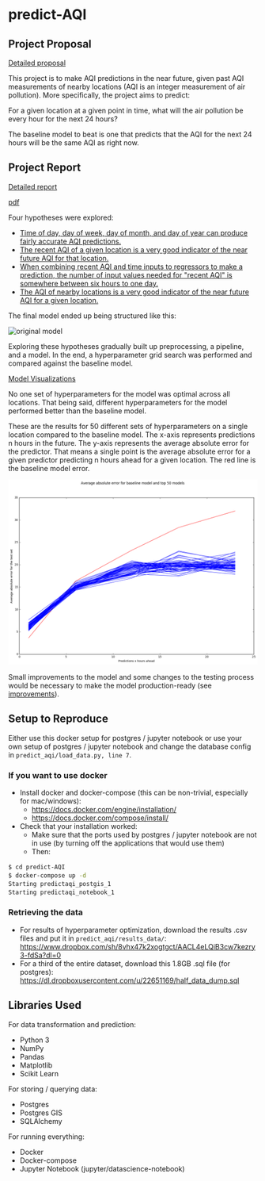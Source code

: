 # predict-AQI

## Project Proposal

[Detailed proposal](./proposal.md)

This project is to make AQI predictions in the near future, given past AQI measurements of nearby locations (AQI is an integer measurement of air pollution). More specifically, the project aims to predict:

For a given location at a given point in time, what will the air pollution be every hour for the next 24 hours?

The baseline model to beat is one that predicts that the AQI for the next 24 hours will be the same AQI as right now.

## Project Report

[Detailed report](./report.md)

[pdf](./images/report.pdf)

Four hypotheses were explored:

* [Time of day, day of week, day of month, and day of year can produce fairly accurate AQI predictions.](./predict_aqi/notebooks/hypothesis1_date_time.ipynb)
* [The recent AQI of a given location is a very good indicator of the near future AQI for that location.](./predict_aqi/notebooks/hypothesis2_recent_history.ipynb)
* [When combining recent AQI and time inputs to regressors to make a prediction, the number of input values needed for "recent AQI" is somewhere between six hours to one day.](./predict_aqi/notebooks/hypothesis3_history_depth.ipynb)
* [The AQI of nearby locations is a very good indicator of the near future AQI for a given location.](./predict_aqi/notebooks/hypothesis4_nearby_locations.ipynb)

The final model ended up being structured like this:

![original model](images/original_model.png)

Exploring these hypotheses gradually built up preprocessing, a pipeline, and a model. In the end, a hyperparameter grid search was performed and compared against the baseline model.

[Model Visualizations](./predict_aqi/notebooks/final_model.ipynb)

No one set of hyperparameters for the model was optimal across all locations. That being said, different hyperparameters for the model performed better than the baseline model.

These are the results for 50 different sets of hyperparameters on a single location compared to the baseline model. The x-axis represents predictions n hours in the future. The y-axis represents the average absolute error for the predictor. That means a single point is the average absolute error for a given predictor predicting n hours ahead for a given location. The red line is the baseline model error.

![Error on top 50 models](images/error_top_50s.png)

Small improvements to the model and some changes to the testing process would be necessary to make the model production-ready (see [improvements](./report.md#improvement)).

## Setup to Reproduce

Either use this docker setup for postgres / jupyter notebook or use your own setup of postgres / jupyter notebook and change the database config in `predict_aqi/load_data.py, line 7`.

### If you want to use docker

* Install docker and docker-compose (this can be non-trivial, especially for mac/windows):
  * https://docs.docker.com/engine/installation/
  * https://docs.docker.com/compose/install/
* Check that your installation worked:
  * Make sure that the ports used by postgres / jupyter notebook are not in use (by turning off the applications that would use them)
  * Then:
```bash
$ cd predict-AQI
$ docker-compose up -d
Starting predictaqi_postgis_1
Starting predictaqi_notebook_1
```

### Retrieving the data

* For results of hyperparameter optimization, download the results .csv files and put it in `predict_aqi/results_data/`: https://www.dropbox.com/sh/8vhx47k2xogtgct/AACL4eLQiB3cw7kezry3-fdSa?dl=0
* For a third of the entire dataset, download this 1.8GB .sql file (for postgres): https://dl.dropboxusercontent.com/u/22651169/half_data_dump.sql

## Libraries Used

For data transformation and prediction:
* Python 3
* NumPy
* Pandas
* Matplotlib
* Scikit Learn

For storing / querying data:
* Postgres
* Postgres GIS
* SQLAlchemy

For running everything:
* Docker
* Docker-compose
* Jupyter Notebook (jupyter/datascience-notebook)
